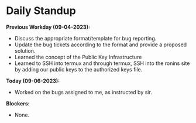 # Daily Standup


**Previous Workday (09-04-2023):**  
- Discuss the appropriate format/template for bug reporting.
- Update the bug tickets according to the format and provide a proposed solution.
- Learned the concept of the Public Key Infrastructure
- Learned to SSH into termux and through termux, SSH into the ronins site by adding our public keys to the authorized keys file.

**Today (09-06-2023):**  
- Worked on the bugs assigned to me, as instructed by sir.

**Blockers:**  
- None.